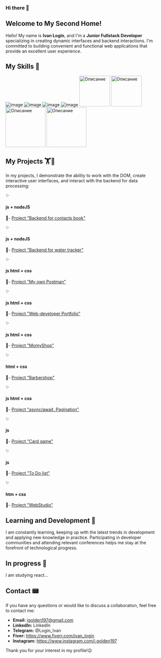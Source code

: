 ### Hi there 👋

## Welcome to My Second Home!

Hello! My name is **Ivan Login**, and I'm a **Junior Fullstack Developer** specializing in creating dynamic interfaces and backend interactions. I'm committed to building convenient and functional web applications that provide an excellent user experience.

## My Skills 💪
![image](https://github.com/VanoLogin/VanoLogin/assets/116017080/1a302725-8d29-4838-b3fd-71a37b57379b)
![image](https://github.com/VanoLogin/VanoLogin/assets/116017080/12b70f67-3648-44ed-9a34-5df31910649f)
![image](https://github.com/VanoLogin/VanoLogin/assets/116017080/9a4cc959-a155-426b-83aa-8a9a3de4440b)
![image](https://github.com/VanoLogin/VanoLogin/assets/116017080/8814465e-c22c-4a25-9fba-3d10192b2630)
<img src="https://github.com/user-attachments/assets/0e983383-0600-4293-b6f5-7e5df1b51290" alt="Описание" width="100"/>
<img src="https://github.com/user-attachments/assets/dabace68-679a-4e83-9afd-563760d0b3c2" alt="Описание" width="100"/>
<img src="https://github.com/user-attachments/assets/34ec75a4-2a04-4dde-b471-54a0bcd1edb5" alt="Описание" width="130"/>
<img src="https://github.com/user-attachments/assets/5b2634aa-3d47-4dae-babe-9e59c82273cf" alt="Описание" width="130"/>



## My Projects 🏋️🏅
In my projects, I demonstrate the ability to work with the DOM, create interactive user interfaces, and interact with the backend for data processing:

:sparkles:
#### js + nodeJS 

:rocket:- [Project "Backend for contacts book"](https://github.com/VanoLogin/nodejs-contacts-mongodb)

:sparkles:
#### js + nodeJS 

:rocket:- [Project "Backend for water tracker"](https://github.com/VanoLogin/Project-Water-Tracker-backend)


:sparkles:
#### js html + css

:rocket:- [Project "My own Postman"](https://github.com/VanoLogin/PostMan) 

:sparkles:
#### js html + css

:rocket:- [Project "Web-developer Portfolio"](https://vanologin.github.io/project-group-19/) 

:sparkles:
#### js html + css

:rocket:- [Project "MomyShop"](https://vanologin.github.io/Momyshop/) 

:sparkles:
#### html + css

:rocket:- [Project "Barbershop"](https://github.com/VanoLogin/barbershop_by_Login) 

:sparkles:
#### js html + css

:rocket:- [Project "async/await. Pagination"](https://github.com/VanoLogin/goit-js-hw-12) 

:sparkles:
#### js
 
:rocket:- [Project "Card game"](https://github.com/VanoLogin/card-Game) 

:sparkles:
#### js
 
:rocket:- [Project "To Do list"](https://github.com/VanoLogin/To-do-list) 

:sparkles:
#### htm + css

:rocket:- [Project "WebStudio"](https://vanologin.github.io/goit-markup-hw-08/index.html) 



## Learning and Development 🏃
I am constantly learning, keeping up with the latest trends in development and applying new knowledge in practice. Participating in developer communities and attending relevant conferences helps me stay at the forefront of technological progress.

## In progress 🏃
I am studying react...

## Contact 📟
If you have any questions or would like to discuss a collaboration, feel free to contact me:

- **Email:** igolden197@gmail.com
- **LinkedIn:** LinkedIn
- **Telegram:** @Login_Ivan
- **Fiver:** https://www.fiverr.com/ivan_login
- **Instagram:** https://www.instagram.com/i.golden197

Thank you for your interest in my profile!😉

